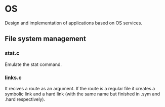 # OS

 Design and implementation of applications based on OS services.
 
 
## File system management 


### stat.c

Emulate the stat command.


### links.c

It recives a route as an argument. If the route is a regular file it creates a symbolic link and a hard link (with the same name but finished in .sym and .hard respectively). 